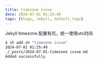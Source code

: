 ```yaml
---
title: timezone issue
date: 2024-07-01 01:25:49
tags: [Blogs, Jekyll, default_tags]
---
```



Jekyll timezone 配置有坑，统一使用utc时间

<!-- more -->

```bash
$ sh add.sh "timezone issue"
2024-07-01 01:25:49
./_posts/2024-07-01-timezone issue.md
Added successfully
```

